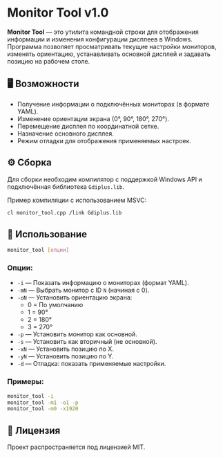 # Monitor Tool v1.0

**Monitor Tool** — это утилита командной строки для отображения информации и изменения конфигурации дисплеев в Windows. Программа позволяет просматривать текущие настройки мониторов, изменять ориентацию, устанавливать основной дисплей и задавать позицию на рабочем столе.

## 🖥️ Возможности

- Получение информации о подключённых мониторах (в формате YAML).
- Изменение ориентации экрана (0°, 90°, 180°, 270°).
- Перемещение дисплея по координатной сетке.
- Назначение основного дисплея.
- Режим отладки для отображения применяемых настроек.

## ⚙️ Сборка

Для сборки необходим компилятор с поддержкой Windows API и подключённая библиотека `Gdiplus.lib`.

Пример компиляции с использованием MSVC:

```bash
cl monitor_tool.cpp /link Gdiplus.lib
```

## 🚀 Использование

```bash
monitor_tool [опции]
```

### Опции:

- `-i` — Показать информацию о мониторах (формат YAML).
- `-mN` — Выбрать монитор с ID `N` (начиная с 0).
- `-oN` — Установить ориентацию экрана:
  - 0 = По умолчанию
  - 1 = 90°
  - 2 = 180°
  - 3 = 270°
- `-p` — Установить монитор как основной.
- `-s` — Установить как вторичный (не основной).
- `-xN` — Установить позицию по X.
- `-yN` — Установить позицию по Y.
- `-d` — Отладка: показать применяемые настройки.

### Примеры:

```bash
monitor_tool -i
monitor_tool -m1 -o1 -p
monitor_tool -m0 -x1920
```

## 📝 Лицензия

Проект распространяется под лицензией MIT.